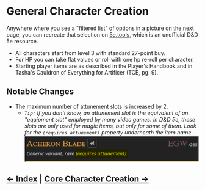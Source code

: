 # General Character Creation

Anywhere where you see a "filtered list" of options in a picture on the next page, you can recreate that selection on [5e.tools](https://5e.tools), which is an unofficial D&D 5e resource.

* All characters start from level 3 with standard 27-point buy.
* For HP you can take flat values or roll with one hp re-roll per character.
* Starting player items are as described in the Player's Handbook and in Tasha's Cauldron of Everything for Artificer (TCE, pg. 9).

## Notable Changes

* The maximum number of attunement slots is increased by 2.
  * *`Tip:` If you don't know, an attunement slot is the equivalent of an "equipment slot" employed by many video games. In D&D 5e, these slots are only used for magic items, but only for some of them. Look for the `(requires attunement)` property underneath the item name*.
  ![](../assets/attunement_required.png)

## [← Index](0_creation_guide.md) | [Core Character Creation →](2_core_character_creation.md)
